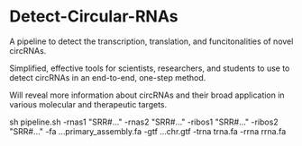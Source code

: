 # Detect-Circular-RNAs

A pipeline to detect the transcription, translation, and funcitonalities of novel circRNAs. 

Simplified, effective tools for scientists, researchers, and students to use to detect circRNAs in an end-to-end, one-step method.

Will reveal more information about circRNAs and their broad application in various molecular and therapeutic targets.

sh pipeline.sh -rnas1 "SRR#..." -rnas2 "SRR#..." -ribos1 "SRR#..." -ribos2 "SRR#..." -fa ...primary_assembly.fa -gtf ...chr.gtf -trna trna.fa -rrna rrna.fa
